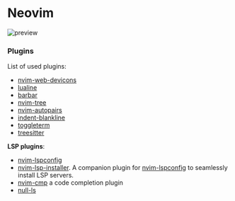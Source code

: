 # Neovim

![preview](./img/nvim-ss.png)

### Plugins

List of used plugins:

- [nvim-web-devicons](https://github.com/kyazdani42/nvim-web-devicons)
- [lualine](https://github.com/nvim-lualine/lualine.nvim)
- [barbar](https://github.com/romgrk/barbar.nvim)
- [nvim-tree](https://github.com/kyazdani42/nvim-tree.lua)
- [nvim-autopairs]()
- [indent-blankline](https://github.com/lukas-reineke/indent-blankline.nvim)
- [toggleterm](https://github.com/akinsho/toggleterm.nvim)
- [treesitter](https://github.com/nvim-treesitter/nvim-treesitter)

**LSP plugins**:

- [nvim-lspconfig](https://github.com/neovim/nvim-lspconfig)
- [nvim-lsp-installer](). A companion plugin for [nvim-lspconfig](https://github.com/neovim/nvim-lspconfig) to seamlessly install LSP servers.
- [nvim-cmp](https://github.com/hrsh7th/nvim-cmp) a code completion plugin
- [null-ls](https://github.com/jose-elias-alvarez/null-ls.nvim)
